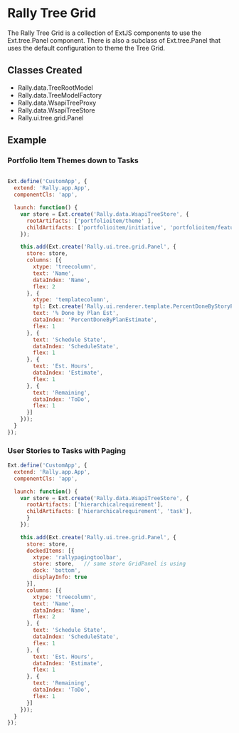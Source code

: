 Rally Tree Grid
===============

The Rally Tree Grid is a collection of ExtJS components to use the
Ext.tree.Panel component.  There is also a subclass of Ext.tree.Panel
that uses the default configuration to theme the Tree Grid.

Classes Created
---------------

* Rally.data.TreeRootModel
* Rally.data.TreeModelFactory
* Rally.data.WsapiTreeProxy
* Rally.data.WsapiTreeStore
* Rally.ui.tree.grid.Panel

Example
-------

### Portfolio Item Themes down to Tasks

```javascript

Ext.define('CustomApp', {
  extend: 'Rally.app.App',
  componentCls: 'app',

  launch: function() {
    var store = Ext.create('Rally.data.WsapiTreeStore', {
      rootArtifacts: ['portfolioitem/theme' ],
      childArtifacts: ['portfolioitem/initiative', 'portfolioitem/feature', 'hierarchicalrequirement', 'task'],
    });

    this.add(Ext.create('Rally.ui.tree.grid.Panel', {
      store: store,
      columns: [{
        xtype: 'treecolumn',
        text: 'Name',
        dataIndex: 'Name',
        flex: 2
      }, {
        xtype: 'templatecolumn',
        tpl: Ext.create('Rally.ui.renderer.template.PercentDoneByStoryPlanEstimateTemplate2'),
        text: '% Done by Plan Est',
        dataIndex: 'PercentDoneByPlanEstimate',
        flex: 1
      }, {
        text: 'Schedule State',
        dataIndex: 'ScheduleState',
        flex: 1
      }, {
        text: 'Est. Hours',
        dataIndex: 'Estimate',
        flex: 1
      }, {
        text: 'Remaining',
        dataIndex: 'ToDo',
        flex: 1
      }]
    }));
  }
});
```

### User Stories to Tasks with Paging
```javascript
Ext.define('CustomApp', {
  extend: 'Rally.app.App',
  componentCls: 'app',

  launch: function() {
    var store = Ext.create('Rally.data.WsapiTreeStore', {
      rootArtifacts: ['hierarchicalrequirement'],
      childArtifacts: ['hierarchicalrequirement', 'task'],
      }
    });

    this.add(Ext.create('Rally.ui.tree.grid.Panel', {
      store: store,
      dockedItems: [{
        xtype: 'rallypagingtoolbar',
        store: store,   // same store GridPanel is using
        dock: 'bottom',
        displayInfo: true
      }],
      columns: [{
        xtype: 'treecolumn',
        text: 'Name',
        dataIndex: 'Name',
        flex: 2
      }, {
        text: 'Schedule State',
        dataIndex: 'ScheduleState',
        flex: 1
      }, {
        text: 'Est. Hours',
        dataIndex: 'Estimate',
        flex: 1
      }, {
        text: 'Remaining',
        dataIndex: 'ToDo',
        flex: 1
      }]
    }));
  }
});
```
